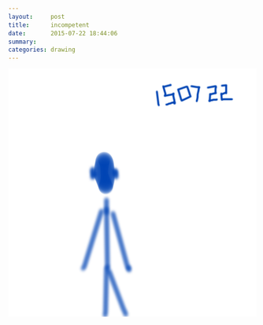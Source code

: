 ```yaml
---
layout:     post
title:      incompetent
date:       2015-07-22 18:44:06
summary:    
categories: drawing
---
```

![incompetent](/images/diary/incompetent.png "Yes, I am.")